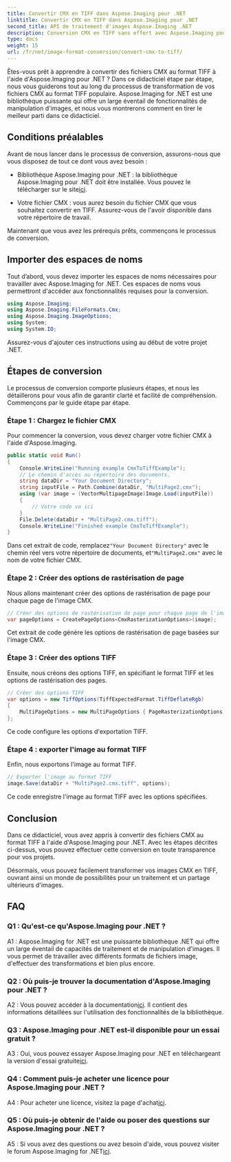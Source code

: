 ```yaml
---
title: Convertir CMX en TIFF dans Aspose.Imaging pour .NET
linktitle: Convertir CMX en TIFF dans Aspose.Imaging pour .NET
second_title: API de traitement d'images Aspose.Imaging .NET
description: Conversion CMX en TIFF sans effort avec Aspose.Imaging pour .NET. Un guide étape par étape Transformez vos images en toute transparence.
type: docs
weight: 15
url: /fr/net/image-format-conversion/convert-cmx-to-tiff/
---
```

Êtes-vous prêt à apprendre à convertir des fichiers CMX au format TIFF à l'aide d'Aspose.Imaging pour .NET ? Dans ce didacticiel étape par étape, nous vous guiderons tout au long du processus de transformation de vos fichiers CMX au format TIFF populaire. Aspose.Imaging for .NET est une bibliothèque puissante qui offre un large éventail de fonctionnalités de manipulation d'images, et nous vous montrerons comment en tirer le meilleur parti dans ce didacticiel.

## Conditions préalables

Avant de nous lancer dans le processus de conversion, assurons-nous que vous disposez de tout ce dont vous avez besoin :

-  Bibliothèque Aspose.Imaging pour .NET : la bibliothèque Aspose.Imaging pour .NET doit être installée. Vous pouvez le télécharger sur le site[ici](https://releases.aspose.com/imaging/net/).

- Votre fichier CMX : vous aurez besoin du fichier CMX que vous souhaitez convertir en TIFF. Assurez-vous de l'avoir disponible dans votre répertoire de travail.

Maintenant que vous avez les prérequis prêts, commençons le processus de conversion.

## Importer des espaces de noms

Tout d’abord, vous devez importer les espaces de noms nécessaires pour travailler avec Aspose.Imaging for .NET. Ces espaces de noms vous permettront d'accéder aux fonctionnalités requises pour la conversion.

```csharp
using Aspose.Imaging;
using Aspose.Imaging.FileFormats.Cmx;
using Aspose.Imaging.ImageOptions;
using System;
using System.IO;
```

Assurez-vous d'ajouter ces instructions using au début de votre projet .NET.

## Étapes de conversion

Le processus de conversion comporte plusieurs étapes, et nous les détaillerons pour vous afin de garantir clarté et facilité de compréhension. Commençons par le guide étape par étape.

### Étape 1 : Chargez le fichier CMX

Pour commencer la conversion, vous devez charger votre fichier CMX à l'aide d'Aspose.Imaging.

```csharp
public static void Run()
{
    Console.WriteLine("Running example CmxToTiffExample");
    // Le chemin d'accès au répertoire des documents.
    string dataDir = "Your Document Directory";
    string inputFile = Path.Combine(dataDir, "MultiPage2.cmx");
    using (var image = (VectorMultipageImage)Image.Load(inputFile))
    {
        // Votre code va ici
    }
    File.Delete(dataDir + "MultiPage2.cmx.tiff");
    Console.WriteLine("Finished example CmxToTiffExample");
}
```

 Dans cet extrait de code, remplacez`"Your Document Directory"` avec le chemin réel vers votre répertoire de documents, et`"MultiPage2.cmx"` avec le nom de votre fichier CMX.

### Étape 2 : Créer des options de rastérisation de page

Nous allons maintenant créer des options de rastérisation de page pour chaque page de l'image CMX.

```csharp
// Créer des options de rastérisation de page pour chaque page de l'image
var pageOptions = CreatePageOptions<CmxRasterizationOptions>(image);
```

Cet extrait de code génère les options de rastérisation de page basées sur l'image CMX.

### Étape 3 : Créer des options TIFF

Ensuite, nous créons des options TIFF, en spécifiant le format TIFF et les options de rastérisation des pages.

```csharp
// Créer des options TIFF
var options = new TiffOptions(TiffExpectedFormat.TiffDeflateRgb)
{
    MultiPageOptions = new MultiPageOptions { PageRasterizationOptions = pageOptions }
};
```

Ce code configure les options d'exportation TIFF.

### Étape 4 : exporter l'image au format TIFF

Enfin, nous exportons l'image au format TIFF.

```csharp
// Exporter l'image au format TIFF
image.Save(dataDir + "MultiPage2.cmx.tiff", options);
```

Ce code enregistre l'image au format TIFF avec les options spécifiées.

## Conclusion

Dans ce didacticiel, vous avez appris à convertir des fichiers CMX au format TIFF à l'aide d'Aspose.Imaging pour .NET. Avec les étapes décrites ci-dessus, vous pouvez effectuer cette conversion en toute transparence pour vos projets.

Désormais, vous pouvez facilement transformer vos images CMX en TIFF, ouvrant ainsi un monde de possibilités pour un traitement et un partage ultérieurs d'images.

## FAQ

### Q1 : Qu'est-ce qu'Aspose.Imaging pour .NET ?

A1 : Aspose.Imaging for .NET est une puissante bibliothèque .NET qui offre un large éventail de capacités de traitement et de manipulation d'images. Il vous permet de travailler avec différents formats de fichiers image, d'effectuer des transformations et bien plus encore.

### Q2 : Où puis-je trouver la documentation d'Aspose.Imaging pour .NET ?

 A2 : Vous pouvez accéder à la documentation[ici](https://reference.aspose.com/imaging/net/). Il contient des informations détaillées sur l'utilisation des fonctionnalités de la bibliothèque.

### Q3 : Aspose.Imaging pour .NET est-il disponible pour un essai gratuit ?

 A3 : Oui, vous pouvez essayer Aspose.Imaging pour .NET en téléchargeant la version d'essai gratuite[ici](https://releases.aspose.com/).

### Q4 : Comment puis-je acheter une licence pour Aspose.Imaging pour .NET ?

 A4 : Pour acheter une licence, visitez la page d'achat[ici](https://purchase.aspose.com/buy).

### Q5 : Où puis-je obtenir de l'aide ou poser des questions sur Aspose.Imaging pour .NET ?

 A5 : Si vous avez des questions ou avez besoin d'aide, vous pouvez visiter le forum Aspose.Imaging for .NET[ici](https://forum.aspose.com/).
